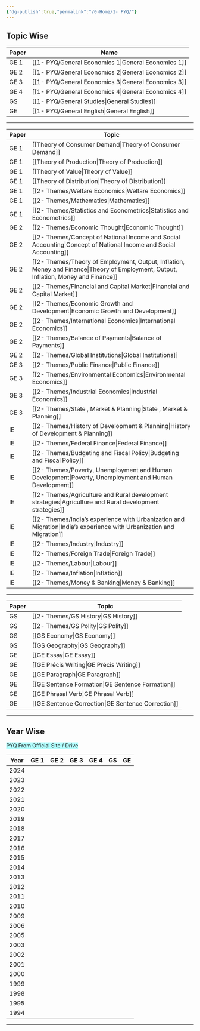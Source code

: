 ```yaml
---
{"dg-publish":true,"permalink":"/0-Home/1- PYQ/"}
---
```



## Topic Wise


| Paper | Name                    |
| ----- | ----------------------- |
| GE 1  | [[1- PYQ/General Economics 1\|General Economics 1]] |
| GE 2  | [[1- PYQ/General Economics 2\|General Economics 2]] |
| GE 3  | [[1- PYQ/General Economics 3\|General Economics 3]] |
| GE 4  | [[1- PYQ/General Economics 4\|General Economics 4]] |
| GS    | [[1- PYQ/General Studies\|General Studies]]     |
| GE    | [[1- PYQ/General English\|General English]]     |

---


| Paper | Topic                                                          |
| ----- | -------------------------------------------------------------- |
| GE 1  | [[Theory of Consumer Demand\|Theory of Consumer Demand]]                                  |
| GE 1  | [[Theory of Production\|Theory of Production]]                                       |
| GE 1  | [[Theory of Value\|Theory of Value]]                                            |
| GE 1  | [[Theory of Distribution\|Theory of Distribution]]                                     |
| GE 1  | [[2- Themes/Welfare Economics\|Welfare Economics]]                                          |
| GE 1  | [[2- Themes/Mathematics\|Mathematics]]                                                |
| GE 1  | [[2- Themes/Statistics and Econometrics\|Statistics and Econometrics]]                               |
| GE 2  | [[2- Themes/Economic Thought\|Economic Thought]]                                           |
| GE 2  | [[2- Themes/Concept of National Income and Social Accounting\|Concept of National Income and Social Accounting]]           |
| GE 2  | [[2- Themes/Theory of Employment, Output, Inflation, Money and Finance\|Theory of Employment, Output, Inflation, Money and Finance]] |
| GE 2  | [[2- Themes/Financial and Capital Market\|Financial and Capital Market]]                               |
| GE 2  | [[2- Themes/Economic Growth and Development\|Economic Growth and Development]]                            |
| GE 2  | [[2- Themes/International Economics\|International Economics]]                                    |
| GE 2  | [[2- Themes/Balance of Payments\|Balance of Payments]]                                        |
| GE 2  | [[2- Themes/Global Institutions\|Global Institutions]]                                        |
| GE 3  | [[2- Themes/Public Finance\|Public Finance]]                                             |
| GE 3  | [[2- Themes/Environmental Economics\|Environmental Economics]]                                    |
| GE 3  | [[2- Themes/Industrial Economics\|Industrial Economics]]                                       |
| GE 3  | [[2- Themes/State , Market & Planning\|State , Market & Planning]]                                  |
| IE    | [[2- Themes/History of Development & Planning\|History of Development & Planning]]                          |
| IE    | [[2- Themes/Federal Finance\|Federal Finance]]                                            |
| IE    | [[2- Themes/Budgeting and Fiscal Policy\|Budgeting and Fiscal Policy]]                                |
| IE    | [[2- Themes/Poverty, Unemployment and Human Development\|Poverty, Unemployment and Human Development]]                |
| IE    | [[2- Themes/Agriculture and Rural development strategies\|Agriculture and Rural development strategies]]               |
| IE    | [[2- Themes/India’s experience with Urbanization and Migration\|India’s experience with Urbanization and Migration]]         |
| IE    | [[2- Themes/Industry\|Industry]]                                                   |
| IE    | [[2- Themes/Foreign Trade\|Foreign Trade]]                                              |
| IE    | [[2- Themes/Labour\|Labour]]                                                     |
| IE    | [[2- Themes/Inflation\|Inflation]]                                                  |
| IE    | [[2- Themes/Money & Banking\|Money & Banking]]                                            |


---


| Paper | Topic                      |
| ----- | -------------------------- |
| GS    | [[2- Themes/GS History\|GS History]]             |
| GS    | [[2- Themes/GS Polity\|GS Polity]]              |
| GS    | [[GS Economy\|GS Economy]]             |
| GS    | [[GS Geography\|GS Geography]]           |
| GE    | [[GE Essay\|GE Essay]]               |
| GE    | [[GE Précis Writing\|GE Précis Writing]]      |
| GE    | [[GE Paragraph\|GE Paragraph]]           |
| GE    | [[GE Sentence Formation\|GE Sentence Formation]]  |
| GE    | [[GE Phrasal Verb\|GE Phrasal Verb]]        |
| GE    | [[GE Sentence Correction\|GE Sentence Correction]] |


---


## Year Wise 


<span style="background:#b1ffff"> PYQ From Official Site  / Drive</span>

| Year | GE 1 | GE 2 | GE 3 | GE 4 | GS  | GE  |
| ---- | ---- | ---- | ---- | ---- | --- | --- |
| 2024 |      |      |      |      |     |     |
| 2023 |      |      |      |      |     |     |
| 2022 |      |      |      |      |     |     |
| 2021 |      |      |      |      |     |     |
| 2020 |      |      |      |      |     |     |
| 2019 |      |      |      |      |     |     |
| 2018 |      |      |      |      |     |     |
| 2017 |      |      |      |      |     |     |
| 2016 |      |      |      |      |     |     |
| 2015 |      |      |      |      |     |     |
| 2014 |      |      |      |      |     |     |
| 2013 |      |      |      |      |     |     |
| 2012 |      |      |      |      |     |     |
| 2011 |      |      |      |      |     |     |
| 2010 |      |      |      |      |     |     |
| 2009 |      |      |      |      |     |     |
| 2006 |      |      |      |      |     |     |
| 2005 |      |      |      |      |     |     |
| 2003 |      |      |      |      |     |     |
| 2002 |      |      |      |      |     |     |
| 2001 |      |      |      |      |     |     |
| 2000 |      |      |      |      |     |     |
| 1999 |      |      |      |      |     |     |
| 1998 |      |      |      |      |     |     |
| 1995 |      |      |      |      |     |     |
| 1994 |      |      |      |      |     |     |

---
